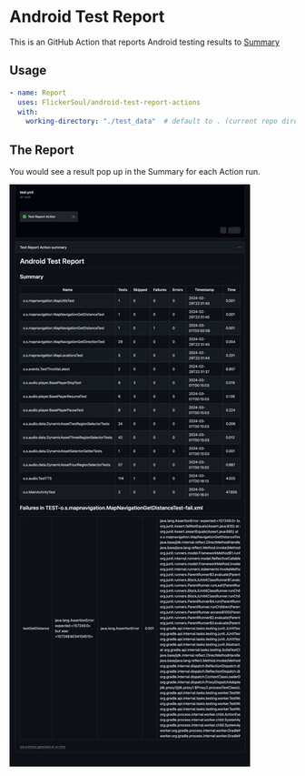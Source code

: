 # Android Test Report

This is an GitHub Action that reports Android testing results to [Summary](https://github.blog/2022-05-09-supercharging-github-actions-with-job-summaries/) 

## Usage

```yaml
- name: Report
  uses: FlickerSoul/android-test-report-actions
  with:
    working-directory: "./test_data"  # default to . (current repo direction)
```

## The Report

You would see a result pop up in the Summary for each Action run.

![report image](./images/report.jpg)
